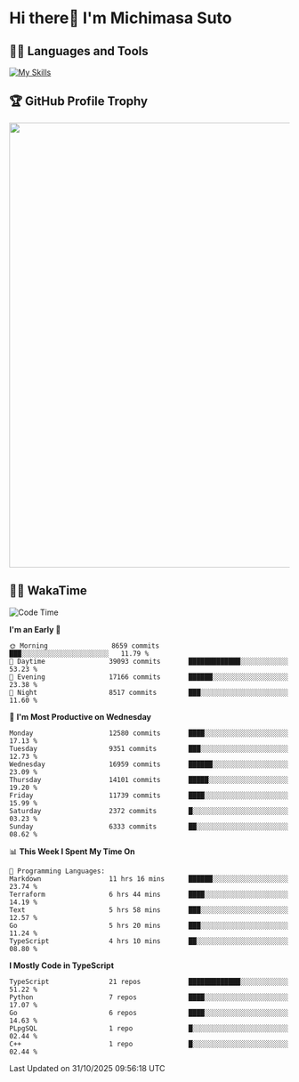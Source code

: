 # Hi there👋 I'm Michimasa Suto

## 🧑‍💻 Languages and Tools
[![My Skills](https://skillicons.dev/icons?i=ts,nextjs,react,go,python,aws,terraform)](https://skillicons.dev)

<!--
**Suto-Michimasa/Suto-Michimasa** is a ✨ _special_ ✨ repository because its `README.md` (this file) appears on your GitHub profile.

Here are some ideas to get you started:

- 🔭 I’m currently working on ...
- 🌱 I’m currently learning ...
- 👯 I’m looking to collaborate on ...
- 🤔 I’m looking for help with ...
- 💬 Ask me about ...
- 📫 How to reach me: ...
- 😄 Pronouns: ...
- ⚡ Fun fact: ...
-->

<!--
## 💎 Github Stats

<div>
  <img height="170" align="left" src="https://github-readme-stats-psi-three-31.vercel.app/api?username=Suto-michimasa&count_private=true&show_icons=true&theme=dark" />
  <img height="170" src="https://github-readme-stats-psi-three-31.vercel.app/api/top-langs/?username=Suto-michimasa&langs_count=8&layout=compact&theme=dark" />
</div>
-->

## 🏆 GitHub Profile Trophy

<img width="800" src="https://github-profile-trophy.vercel.app/?username=Suto-michimasa&theme=onedark&no-frame=true"/>


## 🧑‍💻 WakaTime
<!--START_SECTION:waka-->
![Code Time](http://img.shields.io/badge/Code%20Time-1%2C491%20hrs%2017%20mins-blue)

**I'm an Early 🐤** 

```text
🌞 Morning                8659 commits        ███░░░░░░░░░░░░░░░░░░░░░░   11.79 % 
🌆 Daytime                39093 commits       █████████████░░░░░░░░░░░░   53.23 % 
🌃 Evening                17166 commits       ██████░░░░░░░░░░░░░░░░░░░   23.38 % 
🌙 Night                  8517 commits        ███░░░░░░░░░░░░░░░░░░░░░░   11.60 % 
```
📅 **I'm Most Productive on Wednesday** 

```text
Monday                   12580 commits       ████░░░░░░░░░░░░░░░░░░░░░   17.13 % 
Tuesday                  9351 commits        ███░░░░░░░░░░░░░░░░░░░░░░   12.73 % 
Wednesday                16959 commits       ██████░░░░░░░░░░░░░░░░░░░   23.09 % 
Thursday                 14101 commits       █████░░░░░░░░░░░░░░░░░░░░   19.20 % 
Friday                   11739 commits       ████░░░░░░░░░░░░░░░░░░░░░   15.99 % 
Saturday                 2372 commits        █░░░░░░░░░░░░░░░░░░░░░░░░   03.23 % 
Sunday                   6333 commits        ██░░░░░░░░░░░░░░░░░░░░░░░   08.62 % 
```


📊 **This Week I Spent My Time On** 

```text
💬 Programming Languages: 
Markdown                 11 hrs 16 mins      ██████░░░░░░░░░░░░░░░░░░░   23.74 % 
Terraform                6 hrs 44 mins       ████░░░░░░░░░░░░░░░░░░░░░   14.19 % 
Text                     5 hrs 58 mins       ███░░░░░░░░░░░░░░░░░░░░░░   12.57 % 
Go                       5 hrs 20 mins       ███░░░░░░░░░░░░░░░░░░░░░░   11.24 % 
TypeScript               4 hrs 10 mins       ██░░░░░░░░░░░░░░░░░░░░░░░   08.80 % 
```

**I Mostly Code in TypeScript** 

```text
TypeScript               21 repos            █████████████░░░░░░░░░░░░   51.22 % 
Python                   7 repos             ████░░░░░░░░░░░░░░░░░░░░░   17.07 % 
Go                       6 repos             ████░░░░░░░░░░░░░░░░░░░░░   14.63 % 
PLpgSQL                  1 repo              █░░░░░░░░░░░░░░░░░░░░░░░░   02.44 % 
C++                      1 repo              █░░░░░░░░░░░░░░░░░░░░░░░░   02.44 % 
```




 Last Updated on 31/10/2025 09:56:18 UTC
<!--END_SECTION:waka-->
